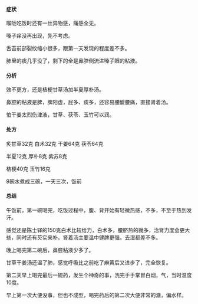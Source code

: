 #### 症状

喉咙吃饭时还有一丝异物感，痛感全无。

嗓子痒没再出现，先不考虑。

舌苔前部裂纹缩小很多，跟第一天发现的程度差不多。

肺里的痰几乎没了，剩下的全是鼻腔倒流进嗓子眼的粘液。

#### 分析

效不更方，还是桔梗甘草汤加半夏厚朴汤。

鼻腔的粘液是脾，脾阳虚，屁多、痰多，还容易腰酸腰痛，直接肾着汤。

怕干姜太烈伤津液，甘草、茯苓、玉竹可以润。

#### 处方

炙甘草32克 白术32克 干姜64克 茯苓64克

半夏12克 厚朴8克 紫苏8克

桔梗40克 玉竹16克

9碗水煮成三碗，一天三次，饭前

#### 总结

午饭前，第一碗喝完，吃饭过程中，腹、背开始有轻微热感，不多，不至于热到发汗。

感觉还是陈士铎的150克白术比较给力，白术多，腰脐热的就多，治肾力度会更大些，同时还有芡实来补。肾着汤主要温中健脾更强。去湿都差不多。

晚上喝完第二碗后，鼻腔粘液少多了。

甘草干姜汤还温了肺，感觉呼吸比之前吃了麻黄后又进步了，完全恢复。

第二天早上喝完最后一碗药，发生个神奇的事，洗完手手掌冒白烟，气，当时温度10度。

早上第一次大便没事，但也不成型，喝完药后的第二次大便非常的溏，偏水样。




